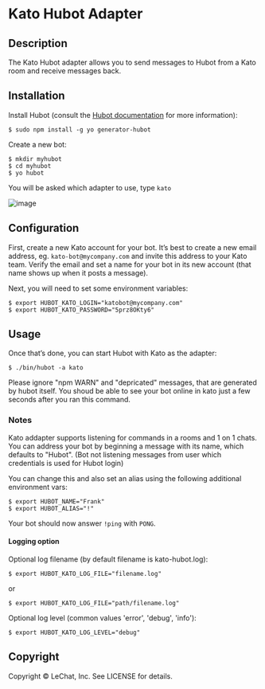 # Kato Hubot Adapter

## Description

The Kato Hubot adapter allows you to send messages to Hubot from a Kato room and receive messages back.

## Installation

Install Hubot (consult the [Hubot documentation](https://github.com/github/hubot/tree/master/docs) for more information):

    $ sudo npm install -g yo generator-hubot

Create a new bot:

    $ mkdir myhubot
    $ cd myhubot
    $ yo hubot

You will be asked which adapter to use, type `kato`

![image](https://cloud.githubusercontent.com/assets/7026/5053119/f7b3d6f8-6bfb-11e4-9359-10b3db318af7.png)

## Configuration

First, create a new Kato account for your bot. It’s best to create a new email address, eg. `kato-bot@mycompany.com` and invite this address to your Kato team. Verify the email and set a name for your bot in its new account (that name shows up when it posts a message).

Next, you will need to set some environment variables:

    $ export HUBOT_KATO_LOGIN="katobot@mycompany.com"
    $ export HUBOT_KATO_PASSWORD="5prz8OKty6"

## Usage

Once that’s done, you can start Hubot with Kato as the adapter:

    $ ./bin/hubot -a kato

Please ignore "npm WARN" and "depricated" messages, that are generated by hubot itself. You shoud be able to see your bot online in kato just a few seconds after you ran this command.

### Notes
Kato addapter supports listening for commands in a rooms and 1 on 1 chats.
You can address your bot by beginning a message with its name, which defaults to "Hubot".
(Bot not listening messages from user which credentials is used for Hubot login)

You can change this and also set an alias using the following additional environment vars:

    $ export HUBOT_NAME="Frank"
    $ export HUBOT_ALIAS="!"

Your bot should now answer `!ping` with `PONG`.

#### Logging option
Optional log filename (by default filename is kato-hubot.log):

    $ export HUBOT_KATO_LOG_FILE="filename.log"

or

    $ export HUBOT_KATO_LOG_FILE="path/filename.log"

Optional log level (common values 'error', 'debug', 'info'):

    $ export HUBOT_KATO_LOG_LEVEL="debug"


## Copyright

Copyright &copy; LeChat, Inc. See LICENSE for details.
